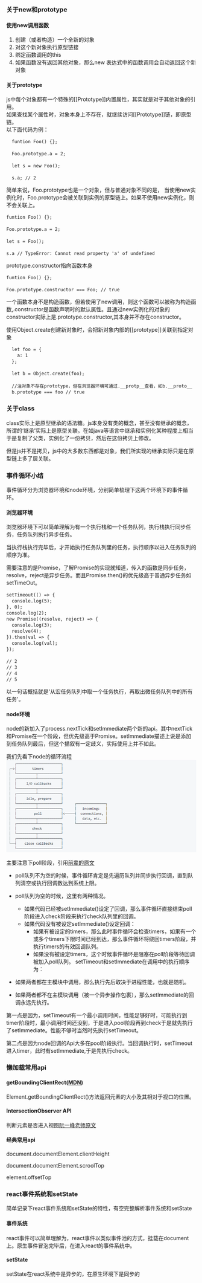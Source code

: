 ### 关于new和prototype

#### 使用new调用函数
1. 创建（或者构造）一个全新的对象
2. 对这个新对象执行原型链接
3. 绑定函数调用的this
4. 如果函数没有返回其他对象，那么new 表达式中的函数调用会自动返回这个新对象

#### 关于prototype
js中每个对象都有一个特殊的[[Prototype]]内置属性，其实就是对于其他对象的引用。  
如果查找某个属性时，对象本身上不存在，就继续访问[[Prototype]]链，即原型链。  
以下面代码为例：
```
  funtion Foo() {};

  Foo.prototype.a = 2;

  let s = new Foo();

  s.a; // 2

```
简单来说，Foo.prototype也是一个对象，但与普通对象不同的是，
当使用new实例化时，Foo.prototype会被关联到实例的原型链上。如果不使用new实例化，则不会关联上。
```
funtion Foo() {};

Foo.prototype.a = 2;

let s = Foo();

s.a // TypeError: Cannot read property 'a' of undefined
```

prototype.constructor指向函数本身
```
funtion Foo() {};

Foo.prototype.constructor === Foo; // true

```
一个函数本身不是构造函数，但若使用了new调用，则这个函数可以被称为构造函数,.constructor是函数声明时的默认属性。且通过new实例化的对象的constructor实际上是.prototype.constructor,其本身并不存在constructor。

使用Object.create创建新对象时，会把新对象内部的[[prototype]]关联到指定对象
```
  let foo = {
    a: 1
  };

  let b = Object.create(foo);

  //注对象不存在prototype，但在浏览器环境可通过.__protp__查看，如b.__proto__
  b.prototype === foo // true
```

### 关于class

class实际上是原型继承的语法糖。js本身没有类的概念，甚至没有继承的概念，所谓的‘继承’实际上是原型关联。在如java等语言中继承和实例化某种程度上相当于是复制了父类，实例化了一份拷贝，然后在这份拷贝上修改。

但是js并不是拷贝，js中的大多数东西都是对象，我们所实现的继承实际只是在原型链上多了层关联。

### 事件循环小结

事件循环分为浏览器环境和node环境，分别简单梳理下这两个环境下的事件循环。

#### 浏览器环境

浏览器环境下可以简单理解为有一个执行栈和一个任务队列，执行栈执行同步任务，任务队列执行异步任务。

当执行栈执行完毕后，才开始执行任务队列里的任务，执行顺序以进入任务队列的顺序为准。

需要注意的是Promise，了解Promise的实现就知道，传入的函数是同步任务，resolve，reject是异步任务。而且Promise.then()的优先级高于普通异步任务如setTimeOut。

```
setTimeout(() => {
  console.log(5);
}, 0);
console.log(2);
new Promise((resolve, reject) => {
  console.log(3);
  resolve(4);
}).then(val => {
  console.log(val);
});

// 2
// 3
// 4
// 5

```
以一句话概括就是'从宏任务队列中取一个任务执行，再取出微任务队列中的所有任务'。

#### node环境
node的新加入了process.nextTick和setImmediate两个新的api。其中nextTick和Promise在一个阶段，但优先级高于Promise。setImmediate描述上说是添加到任务队列最后，但这个描叙有一定歧义，实际使用上并不如此。

我们先看下node的循环流程
![node循环](../imgs/event_loop.png)

主要注意下poll阶段，引用[前辈的原文](https://segmentfault.com/a/1190000013102056)

* poll队列不为空的时候，事件循环肯定是先遍历队列并同步执行回调，直到队列清空或执行回调数达到系统上限。
* poll队列为空的时候，这里有两种情况。
  * 如果代码已经被setImmediate()设定了回调，那么事件循环直接结束poll阶段进入check阶段来执行check队列里的回调。
  * 如果代码没有被设定setImmediate()设定回调：
    * 如果有被设定的timers，那么此时事件循环会检查timers，如果有一个或多个timers下限时间已经到达，那么事件循环将绕回timers阶段，并执行timers的有效回调队列。
    * 如果没有被设定timers，这个时候事件循环是阻塞在poll阶段等待回调被加入poll队列。
setTimeout和setImmediate在调用中的执行顺序为：

* 如果两者都在主模块中调用，那么执行先后取决于进程性能，也就是随机。
* 如果两者都不在主模块调用（被一个异步操作包裹），那么setImmediate的回调永远先执行。

第一点是因为，setTimeout有一个最小调用时间，性能足够好时，可能执行到timer阶段时，最小调用时间还没到，于是进入pool阶段再到check于是就先执行了setImmediate。性能不够时当然时先执行setTimeout。

第二点是因为node回调的Api大多在pool阶段执行。当回调执行时，setTimeout进入timer，此时有setImmediate,于是先执行check。

### 懒加载常用api

#### getBoundingClientRect([MDN](https://developer.mozilla.org/zh-CN/docs/Web/API/Element/getBoundingClientRect))
Element.getBoundingClientRect()方法返回元素的大小及其相对于视口的位置。

#### IntersectionObserver API
判断元素是否进入视图[阮一峰老师原文](http://www.ruanyifeng.com/blog/2016/11/intersectionobserver_api.html)

#### 经典常用api

document.documentElement.clientHeight

document.documentElement.scroolTop

element.offsetTop


### react事件系统和setState

简单记录下react事件系统和setState的特性，有空完整解析事件系统和setState

#### 事件系统

react事件可以简单理解为，react事件以类似事件池的方式，挂载在document上。原生事件冒泡完毕后，在进入react的事件系统中。

#### setState

setState在react系统中是异步的，在原生环境下是同步的

